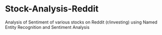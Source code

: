 # Stock-Analysis-Reddit
Analysis of Sentiment of various stocks on Reddit (r/investing) using Named Entity Recognition and Sentiment Analysis
